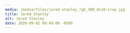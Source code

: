 ```yaml
---
media: /media/files/jared-stanley_rgb_300_8x10-crop.jpg
title: Jared Stanley
alt: Jared Stanley
date: 2020-09-02 09:49:00 -0500
---
```

